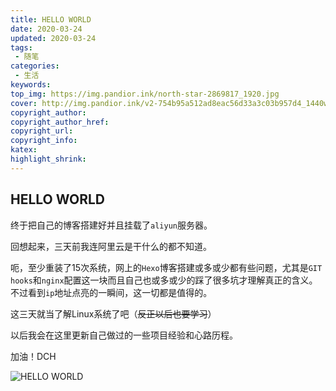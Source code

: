 ```yaml
---
title: HELLO WORLD
date: 2020-03-24
updated: 2020-03-24
tags:
 - 随笔
categories:
 - 生活
keywords:
top_img: https://img.pandior.ink/north-star-2869817_1920.jpg
cover: http://img.pandior.ink/v2-754b95a512ad8eac56d33a3c03b957d4_1440w.jpg
copyright_author: 
copyright_author_href: 
copyright_url: 
copyright_info: 
katex:
highlight_shrink:
---
```


## HELLO WORLD

终于把自己的博客搭建好并且挂载了`aliyun`服务器。

回想起来，三天前我连阿里云是干什么的都不知道。

呃，至少重装了15次系统，网上的`Hexo`博客搭建或多或少都有些问题，尤其是`GIT hooks`和`nginx`配置这一块而且自己也或多或少的踩了很多坑才理解真正的含义。不过看到`ip`地址点亮的一瞬间，这一切都是值得的。

这三天就当了解Linux系统了吧（~~反正以后也要学习~~）

以后我会在这里更新自己做过的一些项目经验和心路历程。

加油！DCH

![HELLO WORLD](http://img.pandior.ink/v2-6f979da8a30bc87fe4ab4958a3192e42_1440w.jpg)



